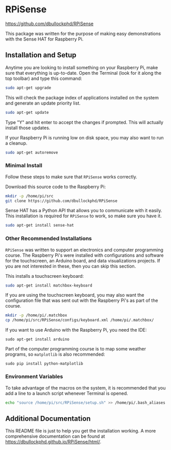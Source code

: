 # RPiSense

https://github.com/dbullockphd/RPiSense

This package was written for the purpose of making easy demonstrations with the Sense HAT for Raspberry Pi.

## Installation and Setup

Anytime you are looking to install something on your Raspberry Pi, make sure that everything is up-to-date. Open the Terminal (look for it along the top toolbar) and type this command:

```bash
sudo apt-get upgrade
```

This will check the package index of applications installed on the system and generate an update priority list.

```bash
sudo apt-get update
```

Type "Y" and hit enter to accept the changes if prompted. This will actually install those updates.

If your Raspberry Pi is running low on disk space, you may also want to run a cleanup.

```bash
sudo apt-get autoremove
```

### Minimal Install

Follow these steps to make sure that `RPiSense` works correctly.

Download this source code to the Raspberry Pi:

```bash
mkdir -p /home/pi/src
git clone https://github.com/dbullockphd/RPiSense
```

Sense HAT has a Python API that allows you to communicate with it easily. This installation is required for `RPiSense` to work, so make sure you have it.

```bash
sudo apt-get install sense-hat
```

### Other Recommended Installations

`RPiSense` was written to support an electronics and computer programming course. The Raspberry Pi's were installed with configurations and software for the touchscreen, an Arduino board, and data visualizations projects. If you are not interested in these, then you can skip this section.

This installs a touchscreen keyboard:

```bash
sudo apt-get install matchbox-keyboard
```

If you are using the touchscreen keyboard, you may also want the configuration file that was sent out with the Raspberry Pi's as part of the course.

```bash
mkdir -p /home/pi/.matchbox
cp /home/pi/src/RPiSense/configs/keyboard.xml /home/pi/.matchbox/
```

If you want to use Arduino with the Raspberry Pi, you need the IDE:

```
sudo apt-get install arduino
```

Part of the computer programming course is to map some weather programs, so `matplotlib` is also recommended:

```
sudo pip install python-matplotlib
```

### Environment Variables

To take advantage of the macros on the system, it is recommended that you add a line to a launch script whenever Terminal is opened.

```bash
echo "source /home/pi/src/RPiSense/setup.sh" >> /home/pi/.bash_aliases
```

## Additional Documentation

This README file is just to help you get the installation working. A more comprehensive documentation can be found at https://dbullockphd.github.io/RPiSense/html/.